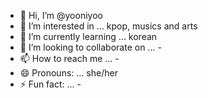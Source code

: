 - 👋 Hi, I’m @yooniyoo
- 👀 I’m interested in ... kpop, musics and arts
- 🌱 I’m currently learning ... korean
- 💞️ I’m looking to collaborate on ... -
- 📫 How to reach me ... -
- 😄 Pronouns: ... she/her
- ⚡ Fun fact: ... -

<!---
yooniyoo/yooniyoo is a ✨ special ✨ repository because its `README.md` (this file) appears on your GitHub profile.
You can click the Preview link to take a look at your changes.
--->
